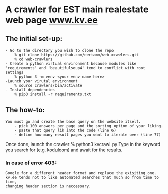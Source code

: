 # A crawler for EST main realestate web page www.kv.ee

## The initial set-up:
    - Go to the directory you wish to clone the repo
        % git clone https://github.com/eertamm/web-crawlers.git
        % cd web-crawlers
    - Create a python virtual environment because modules like 'requirements' and 'beautifulsoup4' tend to conflict with root settings
        % python 3 -m venv <your venv name here>
    -Launch your virutal environment
        % source crawlers/bin/activate
    - Install dependencies
        % pip3 install -r requirements.txt


## The how-to:
    You must go and create the base query on the website itself.
        - pick 100 answers per page and the sorting option of your liking.
        - paste that query lik into the code (line 6)
        - define how many result pages you want to iterate over (line 77)

Once done, launch the crawler
    % python3 kvcrawl.py
Type in the keyword you search for (e.g. koduloom) and await for the results.

### In case of error 403:
    Google for a different header format and replace the exisiting one. 
    kv.ee tends not to like automated searches that much so from time to time, 
    changing header section is neccessary.